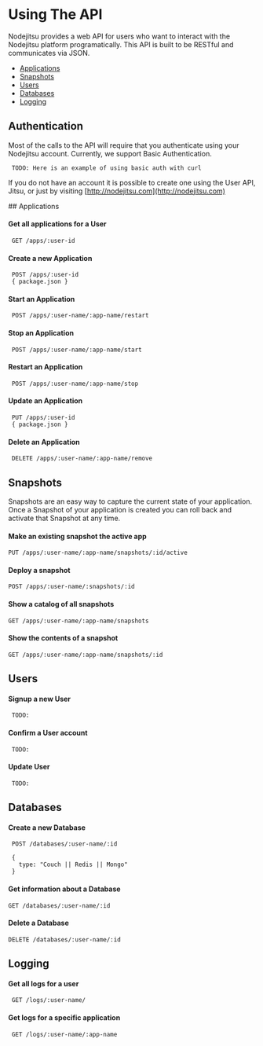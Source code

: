 # Using The API

Nodejitsu provides a web API for users who want to interact with the Nodejitsu platform programatically. This API is built to be RESTful and communicates via JSON.

- [Applications](#Applications)
- [Snapshots](#Deployment)
- [Users](#User)
- [Databases](#Database)
- [Logging](#Logging)

## Authentication 

Most of the calls to the API will require that you authenticate using your Nodejitsu account. Currently, we support Basic Authentication. 

     TODO: Here is an example of using basic auth with curl

If you do not have an account it is possible to create one using the User API, Jitsu, or just by visiting [http://nodejitsu.com](http://nodejitsu.com)

<a name="Applications"/>
## Applications

#### Get all applications for a User
    
     GET /apps/:user-id

#### Create a new Application

     POST /apps/:user-id
     { package.json }

#### Start an Application

     POST /apps/:user-name/:app-name/restart

#### Stop an Application
     
     POST /apps/:user-name/:app-name/start

#### Restart an Application
     
     POST /apps/:user-name/:app-name/stop

#### Update an Application

     PUT /apps/:user-id
     { package.json }

#### Delete an Application

     DELETE /apps/:user-name/:app-name/remove

<a name="Snapshots"/>

## Snapshots

Snapshots are an easy way to capture the current state of your application. Once a Snapshot of your application is created you can roll back and activate that Snapshot at any time. 

#### Make an existing snapshot the active app
    PUT /apps/:user-name/:app-name/snapshots/:id/active

#### Deploy a snapshot
    POST /apps/:user-name/:snapshots/:id

#### Show a catalog of all snapshots
    GET /apps/:user-name/:app-name/snapshots

#### Show the contents of a snapshot
    GET /apps/:user-name/:app-name/snapshots/:id

<a name="Users"/>

## Users

#### Signup a new User

     TODO:

#### Confirm a User account

     TODO:

#### Update User

     TODO:

<a name="Databases"/>

## Databases

#### Create a new Database

     POST /databases/:user-name/:id
       
     {
       type: "Couch || Redis || Mongo"
     }

#### Get information about a Database

    GET /databases/:user-name/:id

#### Delete a Database

    DELETE /databases/:user-name/:id

<a name="Logging"/>

## Logging

#### Get all logs for a user
     GET /logs/:user-name/

#### Get logs for a specific application
     GET /logs/:user-name/:app-name

